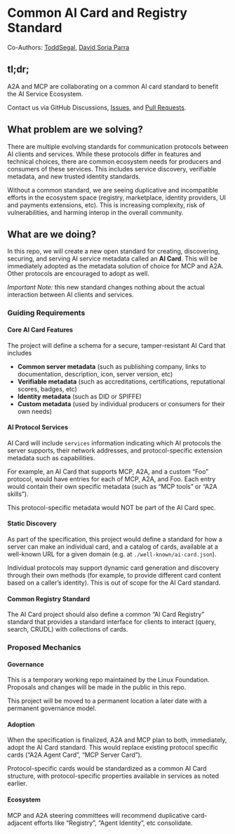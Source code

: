 # Common AI Card and Registry Standard
Co-Authors: [ToddSegal](https://github.com/ToddSegal), [David Soria Parra](https://github.com/dsp-ant) 

## tl;dr;
A2A and MCP are collaborating on a common AI card standard to benefit the AI Service Ecosystem. 

Contact us via GitHub Discussions, [Issues](https://github.com/Agent-Card/ai-card/issues), and [Pull Requests](https://github.com/Agent-Card/ai-card/pulls). 

## What problem are we solving?
There are multiple evolving standards for communication protocols between AI clients and services. While these protocols differ in features and technical choices, there are common ecosystem needs for producers and consumers of these services. This includes service discovery, verifiable metadata, and new trusted identity standards. 

Without a common standard, we are seeing duplicative and incompatible efforts in the ecosystem space (registry, marketplace, identity providers, UI and payments extensions, etc). This is increasing complexity, risk of vulnerabilities, and harming interop in the overall community. 

## What are we doing?
In this repo, we will create a new open standard for creating, discovering, securing, and serving AI service metadata called an **AI Card**. This will be immediately adopted as the metadata solution of choice for MCP and A2A. Other protocols are encouraged to adopt as well. 

*Important Note:* this new standard changes nothing about the actual interaction between AI clients and services. 

### Guiding Requirements

#### Core AI Card Features
The project will define a schema for a secure, tamper-resistant AI Card that includes 

* **Common server metadata** (such as publishing company, links to documentation, description, icon, server version, etc)
* **Verifiable metadata** (such as accreditations, certifications, reputational scores, badges, etc)
* **Identity metadata** (such as DID or SPIFFE)
* **Custom metadata** (used by individual producers or consumers for their own needs)

#### AI Protocol Services
AI Card will include `services` information indicating which AI protocols the server supports, their network addresses, and protocol-specific extension metadata such as capabilities. 

For example, an AI Card that supports MCP, A2A, and a custom “Foo” protocol, would have entries for each of MCP, A2A, and Foo. Each entry would contain their own specific metadata (such as “MCP tools” or “A2A skills”). 

This protocol-specific metadata would NOT be part of the AI Card spec. 

#### Static Discovery
As part of the specification, this project would define a standard for how a server can make an individual card, and a catalog of cards, available at a well-known URL for a given domain (e.g. at `./well-known/ai-card.json`). 

Individual protocols may support dynamic card generation and discovery through their own methods (for example, to provide different card content based on a caller’s identity). This is out of scope for the AI Card standard. 

#### Common Registry Standard

The AI Card project should also define a common “AI Card Registry” standard that provides a standard interface for clients to interact (query, search, CRUDL) with collections of cards. 

### Proposed Mechanics

#### Governance
This is a temporary working repo maintained by the Linux Foundation. Proposals and changes will be made in the public in this repo. 

This project will be moved to a permanent location a later date with a permanent governance model. 

#### Adoption
When the specification is finalized, A2A and MCP plan to both, immediately, adopt the AI Card standard. This would replace existing protocol specific cards (“A2A Agent Card”, “MCP Server Card”). 

Protocol-specific cards would be standardized as a common AI Card structure, with protocol-specific properties available in services as noted earlier. 

#### Ecosystem
MCP and A2A steering committees will recommend duplicative card-adjacent efforts like “Registry”, “Agent Identity”, etc consolidate. 


